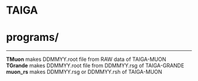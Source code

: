 # TAIGA

# programs/  
------------
**TMuon** makes DDMMYY.root file from RAW data of TAIGA-MUON  
**TGrande** makes DDMMYY.root file from DDMMYY.rsg of TAIGA-GRANDE  
**muon_rs** makes DDMMYY.rsg or DDMMYY.rsh of TAIGA-MUON
